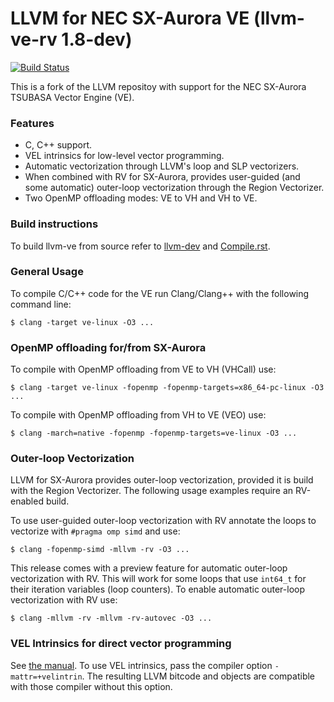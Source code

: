 # LLVM for NEC SX-Aurora VE (llvm-ve-rv 1.8-dev)

[![Build Status](https://travis-ci.com/sx-aurora-dev/llvm-project.svg?branch=hpce%2Fdevelop)](https://travis-ci.com/sx-aurora-dev/llvm-project)

This is a fork of the LLVM repositoy with support for the NEC
SX-Aurora TSUBASA Vector Engine (VE).

### Features

- C, C++ support.
- VEL intrinsics for low-level vector programming.
- Automatic vectorization through LLVM's loop and SLP vectorizers.
- When combined with RV for SX-Aurora, provides user-guided (and some automatic)
  outer-loop vectorization through the Region Vectorizer.
- Two OpenMP offloading modes: VE to VH and VH to VE.


### Build instructions

To build llvm-ve from source refer to
[llvm-dev](https://github.com/sx-aurora-dev/llvm-dev) and
[Compile.rst](llvm/docs/VE/Compile.rst).


### General Usage

To compile C/C++ code for the VE run Clang/Clang++ with the following command
line:

    $ clang -target ve-linux -O3 ...


### OpenMP offloading for/from SX-Aurora

To compile with OpenMP offloading from VE to VH (VHCall) use:

    $ clang -target ve-linux -fopenmp -fopenmp-targets=x86_64-pc-linux -O3 ...

To compile with OpenMP offloading from VH to VE (VEO) use:

    $ clang -march=native -fopenmp -fopenmp-targets=ve-linux -O3 ...


### Outer-loop Vectorization

LLVM for SX-Aurora provides outer-loop vectorization, provided it is build with
the Region Vectorizer.  The following usage examples require an RV-enabled
build.

To use user-guided outer-loop vectorization with RV annotate the loops to
vectorize with `#pragma omp simd` and use:

    $ clang -fopenmp-simd -mllvm -rv -O3 ...

This release comes with a preview feature for automatic outer-loop vectorization
with RV.  This will work for some loops that use `int64_t` for their iteration
variables (loop counters).  To enable automatic outer-loop vectorization with RV
use:

    $ clang -mllvm -rv -mllvm -rv-autovec -O3 ...


### VEL Intrinsics for direct vector programming

See [the manual](https://sx-aurora-dev.github.io/velintrin.html).  To use VEL
intrinsics, pass the compiler option `-mattr=+velintrin`.  The resulting LLVM
bitcode and objects are compatible with those compiler without this option.
